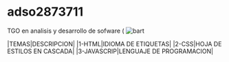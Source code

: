 # adso2873711
 TGO en analisis y desarrollo de sofware 
(
![bart](https://www.google.com/url?sa=i&url=https%3A%2F%2Fmantenlosimple.com%2F2014%2F06%2F09%2Fadmirar-bart-simpson%2F&psig=AOvVaw3P7-gkDpH0BnGJyGxMkpDi&ust=1707406889274000&source=images&cd=vfe&opi=89978449&ved=0CBAQjRxqFwoTCNDt9r3ImYQDFQAAAAAdAAAAABAH)

|TEMAS|DESCRIPCION|
|1-HTML|IDIOMA DE ETIQUETAS|
|2-CSS|HOJA DE ESTILOS EN CASCADA|
|3-JAVASCRIP|LENGUAJE DE PROGRAMACION|
